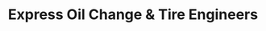 ---
title: "Express Oil Change & Tire Engineers"
url: /greensboro/express-oil-change-und-tire-engineers/
shop: Reifen
---